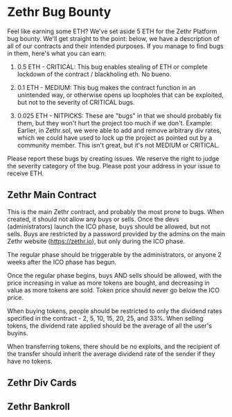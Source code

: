 Zethr Bug Bounty
================

Feel like earning some ETH? We've set aside 5 ETH for the Zethr Platform bug bounty.
We'll get straight to the point: below, we have a description of all of our contracts and their intended purposes. If you manage to find bugs in them, here's what you can earn:

1) 0.5 ETH - CRITICAL: This bug enables stealing of ETH or complete lockdown of the contract / blackholing eth. No bueno.

2) 0.1 ETH - MEDIUM: This bug makes the contract function in an unintended way, or otherwise opens up loopholes that can be exploited, but not to the severity of CRITICAL bugs.

3) 0.025 ETH - NITPICKS: These are "bugs" in that we should probably fix them, but they won't hurt the project too much if we don't. Example: Earlier, in Zethr.sol, we were able to add and remove arbitrary div rates, which we could have used to lock up the project as pointed out by a community member. This isn't great, but it's not MEDIUM or CRITICAL.

Please report these bugs by creating issues. We reserve the right to judge the severity category of the bug. Please post your address in your issue to receive ETH.

## Zethr Main Contract

This is the main Zethr contract, and probably the most prone to bugs. When created, it should not allow any buys or sells. Once the devs (administrators) launch the ICO phase, buys should be allowed, but not sells. Buys are restricted by a password provided by the admins on the main Zethr website (https://zethr.io), but only during the ICO phase.

The regular phase should be triggerable by the administrators, or anyone 2 weeks after the ICO phase has begun.

Once the regular phase begins, buys AND sells should be allowed, with the price increasing in value as more tokens are bought, and decreasing in value as more tokens are sold. Token price should never go below the ICO price.

When buying tokens, people should be restricted to only the dividend rates specified in the contract - 2, 5, 10, 15, 20, 25, and 33%. When selling tokens, the dividend rate applied should be the average of all the user's buyins.

When transferring tokens, there should be no exploits, and the recipient of the transfer should inherit the average dividend rate of the sender if they have no tokens.

## Zethr Div Cards

## Zethr Bankroll


